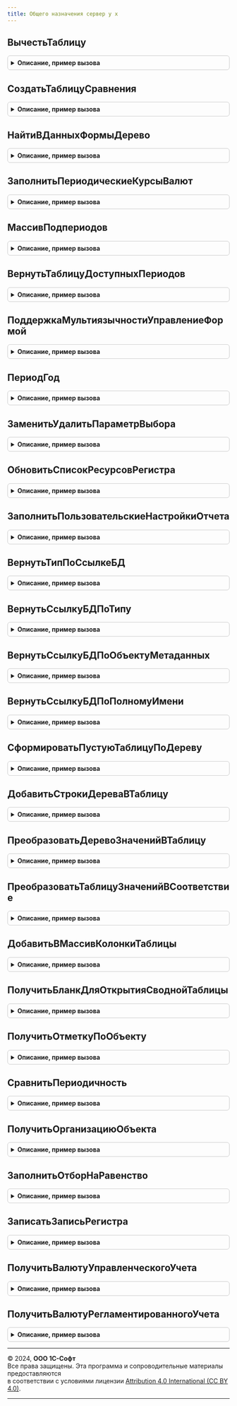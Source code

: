 ```yaml
---
title: Общего назначения сервер у х
---
```



## ВычестьТаблицу
<details style="margin: 1em 0; padding: 0.5em; border: 1px solid #ccc; border-radius: 6px;">

<summary style="font-weight: bold; cursor: pointer;">Описание, пример вызова</summary>

```bsl

////////////////////////////////////////////////////////////////////////////////
// Работа с массивами и таблицами значений

// Функция возвращает результат вычитания элементов множества таблицы
// ТаблицаВычитаемая из ТаблицаОсновная.
//
Функция ВычестьТаблицу(знач ТаблицаОсновная, Экспорт
```

Пример вызова
```bsl
Результат = ОбщегоНазначенияСерверУХ.ВычестьТаблицу(знач ТаблицаОсновная, );
```
</details>

## СоздатьТаблицуСравнения
<details style="margin: 1em 0; padding: 0.5em; border: 1px solid #ccc; border-radius: 6px;">

<summary style="font-weight: bold; cursor: pointer;">Описание, пример вызова</summary>

```bsl

// Функция возвращает таблицу созданную на основе ТаблицаИнициализации.
// Если ТаблицаИнициализации не указана, то создается пустая таблица.
//
Функция СоздатьТаблицуСравнения(ТаблицаИнициализации = Неопределено, Экспорт
```

Пример вызова
```bsl
Результат = ОбщегоНазначенияСерверУХ.СоздатьТаблицуСравнения(ТаблицаИнициализации, );
```
</details>

## НайтиВДанныхФормыДерево
<details style="margin: 1em 0; padding: 0.5em; border: 1px solid #ccc; border-radius: 6px;">

<summary style="font-weight: bold; cursor: pointer;">Описание, пример вызова</summary>

```bsl

// Найти в представлении дерева строку по структуре отбора.
//
Функция НайтиВДанныхФормыДерево(СтруктураОтбора, ДанныеФормыДерево) Экспорт
```

Пример вызова
```bsl
Результат = ОбщегоНазначенияСерверУХ.НайтиВДанныхФормыДерево(СтруктураОтбора, ДанныеФормыДерево) 
```
</details>

## ЗаполнитьПериодическиеКурсыВалют
<details style="margin: 1em 0; padding: 0.5em; border: 1px solid #ccc; border-radius: 6px;">

<summary style="font-weight: bold; cursor: pointer;">Описание, пример вызова</summary>

```bsl

////////////////////////////////////////////////////////////////////////////////
// РАСЧЕТ ПЕРИОДИЧЕСКИХ КУРСОВ.
//

// Процедура выполняет заполнение периодических курсов
//
Функция ЗаполнитьПериодическиеКурсыВалют(Период, Сценарий = Неопределено, ПериодОкончание = Неопределено) Экспорт
```

Пример вызова
```bsl
Результат = ОбщегоНазначенияСерверУХ.ЗаполнитьПериодическиеКурсыВалют(Период, Сценарий, ПериодОкончание);
```
</details>

## МассивПодпериодов
<details style="margin: 1em 0; padding: 0.5em; border: 1px solid #ccc; border-radius: 6px;">

<summary style="font-weight: bold; cursor: pointer;">Описание, пример вызова</summary>

```bsl

////////////////////////////////////////////////////////////////////////////////
// ПРОЦЕДУРЫ РАБОТЫ С ПЕРИОДАМИ.
//

Функция МассивПодпериодов(ОсновнойПериод, Периодичность, Упорядочить=Ложь) Экспорт
```

Пример вызова
```bsl
Результат = ОбщегоНазначенияСерверУХ.МассивПодпериодов(ОсновнойПериод, Периодичность, Упорядочить);
```
</details>

## ВернутьТаблицуДоступныхПериодов
<details style="margin: 1em 0; padding: 0.5em; border: 1px solid #ccc; border-radius: 6px;">

<summary style="font-weight: bold; cursor: pointer;">Описание, пример вызова</summary>

```bsl

Функция ВернутьТаблицуДоступныхПериодов() Экспорт
```

Пример вызова
```bsl
Результат = ОбщегоНазначенияСерверУХ.ВернутьТаблицуДоступныхПериодов() 
```
</details>

## ПоддержкаМультиязычностиУправлениеФормой
<details style="margin: 1em 0; padding: 0.5em; border: 1px solid #ccc; border-radius: 6px;">

<summary style="font-weight: bold; cursor: pointer;">Описание, пример вызова</summary>

```bsl

////////////////////////////////////////////////////////////////////////////////
// ОБРАБОТКА МУЛЬТИЯЗЫЧНОСТИ
//
// Процедура обеспечивает управление видимостью и наименованием полей формы, отражающих иноязычные данные.
//
// Параметры:
//  Элементы - 	ЭлементыФормы - Коллекция элементов формы, содержащая реквизиты поддержки многоязычности.
Процедура ПоддержкаМультиязычностиУправлениеФормой(Элементы) Экспорт
```

Пример вызова
```bsl
ОбщегоНазначенияСерверУХ.ПоддержкаМультиязычностиУправлениеФормой(Элементы) 
```
</details>

## ПериодГод
<details style="margin: 1em 0; padding: 0.5em; border: 1px solid #ccc; border-radius: 6px;">

<summary style="font-weight: bold; cursor: pointer;">Описание, пример вызова</summary>

```bsl

Функция ПериодГод(Период) Экспорт
```

Пример вызова
```bsl
Результат = ОбщегоНазначенияСерверУХ.ПериодГод(Период) 
```
</details>

## ЗаменитьУдалитьПараметрВыбора
<details style="margin: 1em 0; padding: 0.5em; border: 1px solid #ccc; border-radius: 6px;">

<summary style="font-weight: bold; cursor: pointer;">Описание, пример вызова</summary>

```bsl

////////////////////////////////////////////////////////////////////////////////
// ПРОЦЕДУРЫ РАБОТЫ С ФОРМАМИ.
//

Процедура ЗаменитьУдалитьПараметрВыбора(Элемент, Имя, НовыйПараметрВыбора = Неопределено) Экспорт
```

Пример вызова
```bsl
ОбщегоНазначенияСерверУХ.ЗаменитьУдалитьПараметрВыбора(Элемент, Имя, НовыйПараметрВыбора);
```
</details>

## ОбновитьСписокРесурсовРегистра
<details style="margin: 1em 0; padding: 0.5em; border: 1px solid #ccc; border-radius: 6px;">

<summary style="font-weight: bold; cursor: pointer;">Описание, пример вызова</summary>

```bsl

Процедура ОбновитьСписокРесурсовРегистра(РегистрБухгалтерии,РеквизитРесурс,ЭлементРесурс) Экспорт
```

Пример вызова
```bsl
ОбщегоНазначенияСерверУХ.ОбновитьСписокРесурсовРегистра(РегистрБухгалтерии, РеквизитРесурс, ЭлементРесурс) 
```
</details>

## ЗаполнитьПользовательскиеНастройкиОтчета
<details style="margin: 1em 0; padding: 0.5em; border: 1px solid #ccc; border-radius: 6px;">

<summary style="font-weight: bold; cursor: pointer;">Описание, пример вызова</summary>

```bsl

////////////////////////////////////////////////////////////////////////////////
// ПРОЦЕДУРЫ РАБОТЫ С ОТЧЕТАМИ.
//

Функция ЗаполнитьПользовательскиеНастройкиОтчета(ИмяОтчета, ПараметрыПользователя, ИмяВарианта="") Экспорт
```

Пример вызова
```bsl
Результат = ОбщегоНазначенияСерверУХ.ЗаполнитьПользовательскиеНастройкиОтчета(ИмяОтчета, ПараметрыПользователя, ИмяВарианта);
```
</details>

## ВернутьТипПоСсылкеБД
<details style="margin: 1em 0; padding: 0.5em; border: 1px solid #ccc; border-radius: 6px;">

<summary style="font-weight: bold; cursor: pointer;">Описание, пример вызова</summary>

```bsl

// Возвращает тип по ссылкам на справочники, описывающие метаданные (Справочник БД, Документы БД и др.).
Функция ВернутьТипПоСсылкеБД(ИсходнаяСсылка) Экспорт
```

Пример вызова
```bsl
Результат = ОбщегоНазначенияСерверУХ.ВернутьТипПоСсылкеБД(ИсходнаяСсылка) 
```
</details>

## ВернутьСсылкуБДПоТипу
<details style="margin: 1em 0; padding: 0.5em; border: 1px solid #ccc; border-radius: 6px;">

<summary style="font-weight: bold; cursor: pointer;">Описание, пример вызова</summary>

```bsl

// Функция возвращает ссылку на описание объекта метаданных по его типу
//
// Параметры:
//  ТипВход	 - 	Тип - Тип объекта, для которого требуется получить описание
//
// Возвращаемое значение:
//  СправочникСсылка.СправочникиБД, СправочникСсылка.ДокументыБД, СправочникСсылка.ПеречисленияБД,
//	СправочникСсылка.ПланыВидовХарактеристикБД, СправочникСсылка.ПланыСчетовБД - ссылка на описание объекта метаданных..
//
Функция ВернутьСсылкуБДПоТипу(ТипВход) Экспорт
```

Пример вызова
```bsl
Результат = ОбщегоНазначенияСерверУХ.ВернутьСсылкуБДПоТипу(ТипВход) 
```
</details>

## ВернутьСсылкуБДПоОбъектуМетаданных
<details style="margin: 1em 0; padding: 0.5em; border: 1px solid #ccc; border-radius: 6px;">

<summary style="font-weight: bold; cursor: pointer;">Описание, пример вызова</summary>

```bsl

Функция ВернутьСсылкуБДПоОбъектуМетаданных(ОбъектМетаданных) Экспорт
```

Пример вызова
```bsl
Результат = ОбщегоНазначенияСерверУХ.ВернутьСсылкуБДПоОбъектуМетаданных(ОбъектМетаданных) 
```
</details>

## ВернутьСсылкуБДПоПолномуИмени
<details style="margin: 1em 0; padding: 0.5em; border: 1px solid #ccc; border-radius: 6px;">

<summary style="font-weight: bold; cursor: pointer;">Описание, пример вызова</summary>

```bsl

Функция ВернутьСсылкуБДПоПолномуИмени(ПолноеИмя) Экспорт
```

Пример вызова
```bsl
Результат = ОбщегоНазначенияСерверУХ.ВернутьСсылкуБДПоПолномуИмени(ПолноеИмя) 
```
</details>

## СформироватьПустуюТаблицуПоДереву
<details style="margin: 1em 0; padding: 0.5em; border: 1px solid #ccc; border-radius: 6px;">

<summary style="font-weight: bold; cursor: pointer;">Описание, пример вызова</summary>

```bsl

// По дереву значений ДеревоВход формирует пустую таблицу значений,
// с колонками, совпадающими с колонками дерева.
Функция СформироватьПустуюТаблицуПоДереву(ДеревоВход) Экспорт
```

Пример вызова
```bsl
Результат = ОбщегоНазначенияСерверУХ.СформироватьПустуюТаблицуПоДереву(ДеревоВход) 
```
</details>

## ДобавитьСтрокиДереваВТаблицу
<details style="margin: 1em 0; padding: 0.5em; border: 1px solid #ccc; border-radius: 6px;">

<summary style="font-weight: bold; cursor: pointer;">Описание, пример вызова</summary>

```bsl

// Рекурсивно добавлет в таблицу значений НоваяТаблица строки из дерева ДеревоВход.
// Параметр ГлубинаРекурсииВход защищает от бесконечной рекурсии.
Процедура ДобавитьСтрокиДереваВТаблицу(ДеревоВход, НоваяТаблица, ГлубинаРекурсииВход = 0) Экспорт
```

Пример вызова
```bsl
ОбщегоНазначенияСерверУХ.ДобавитьСтрокиДереваВТаблицу(ДеревоВход, НоваяТаблица, ГлубинаРекурсииВход);
```
</details>

## ПреобразоватьДеревоЗначенийВТаблицу
<details style="margin: 1em 0; padding: 0.5em; border: 1px solid #ccc; border-radius: 6px;">

<summary style="font-weight: bold; cursor: pointer;">Описание, пример вызова</summary>

```bsl

// Возвращает плоскую таблицу значений, полученную из дерева значений ДеревоВход.
Функция ПреобразоватьДеревоЗначенийВТаблицу(ДеревоВход) Экспорт
```

Пример вызова
```bsl
Результат = ОбщегоНазначенияСерверУХ.ПреобразоватьДеревоЗначенийВТаблицу(ДеревоВход) 
```
</details>

## ПреобразоватьТаблицуЗначенийВСоответствие
<details style="margin: 1em 0; padding: 0.5em; border: 1px solid #ccc; border-radius: 6px;">

<summary style="font-weight: bold; cursor: pointer;">Описание, пример вызова</summary>

```bsl

// Формирует соответствие из таблицы значений ТаблицаВход по колонке-ключу ИмяКолонкиКлючаВход
// и колонке-значению ИмяКолонкиЗначенияВход.
Функция ПреобразоватьТаблицуЗначенийВСоответствие(ТаблицаВход, ИмяКолонкиКлючаВход, ИмяКолонкиЗначенияВход) Экспорт
```

Пример вызова
```bsl
Результат = ОбщегоНазначенияСерверУХ.ПреобразоватьТаблицуЗначенийВСоответствие(ТаблицаВход, ИмяКолонкиКлючаВход, ИмяКолонкиЗначенияВход) 
```
</details>

## ДобавитьВМассивКолонкиТаблицы
<details style="margin: 1em 0; padding: 0.5em; border: 1px solid #ccc; border-radius: 6px;">

<summary style="font-weight: bold; cursor: pointer;">Описание, пример вызова</summary>

```bsl

// Возвращает копию массива ИсходныйМассивВход, в которую добавлены
// имена колонок из табличной части ТаблицаВход.
Функция ДобавитьВМассивКолонкиТаблицы(ИсходныйМассивВход, ТаблицаВход) Экспорт
```

Пример вызова
```bsl
Результат = ОбщегоНазначенияСерверУХ.ДобавитьВМассивКолонкиТаблицы(ИсходныйМассивВход, ТаблицаВход) 
```
</details>

## ПолучитьБланкДляОткрытияСводнойТаблицы
<details style="margin: 1em 0; padding: 0.5em; border: 1px solid #ccc; border-radius: 6px;">

<summary style="font-weight: bold; cursor: pointer;">Описание, пример вызова</summary>

```bsl

// Возвращает наиболее подходящий бланк для открытия сводной таблицы
// по виду отчета ВидОтчетаВход.
Функция ПолучитьБланкДляОткрытияСводнойТаблицы(ВидОтчетаВход) Экспорт
```

Пример вызова
```bsl
Результат = ОбщегоНазначенияСерверУХ.ПолучитьБланкДляОткрытияСводнойТаблицы(ВидОтчетаВход) 
```
</details>

## ПолучитьОтметкуПоОбъекту
<details style="margin: 1em 0; padding: 0.5em; border: 1px solid #ccc; border-radius: 6px;">

<summary style="font-weight: bold; cursor: pointer;">Описание, пример вызова</summary>

```bsl

// Возвращает уникальную отметку времени по ссылке СсылкаВход.
// Сдвигает дату в случае повтора.
Функция ПолучитьОтметкуПоОбъекту(СсылкаВход = Неопределено) Экспорт
```

Пример вызова
```bsl
Результат = ОбщегоНазначенияСерверУХ.ПолучитьОтметкуПоОбъекту(СсылкаВход);
```
</details>

## СравнитьПериодичность
<details style="margin: 1em 0; padding: 0.5em; border: 1px solid #ccc; border-radius: 6px;">

<summary style="font-weight: bold; cursor: pointer;">Описание, пример вызова</summary>

```bsl

// Сравнивает ПериодичностьВход1 и ПериодичностьВход2. Возвращает
// Истину, если ПериодичностьВход1 больше. Когда параметр ВключаяРавенствоВход
// Истинный, также вернёт Истину при равенстве периодичностей.
Функция СравнитьПериодичность(ПериодичностьВход1, ПериодичностьВход2, ВключаяРавенствоВход = Ложь) Экспорт
```

Пример вызова
```bsl
Результат = ОбщегоНазначенияСерверУХ.СравнитьПериодичность(ПериодичностьВход1, ПериодичностьВход2, ВключаяРавенствоВход);
```
</details>

## ПолучитьОрганизациюОбъекта
<details style="margin: 1em 0; padding: 0.5em; border: 1px solid #ccc; border-radius: 6px;">

<summary style="font-weight: bold; cursor: pointer;">Описание, пример вызова</summary>

```bsl

// Возвращает организацию объекта базы данных СсылкаВход,
// из реквизита, указанном в справочнике ДокументыБД/СправочникиБД.
Функция ПолучитьОрганизациюОбъекта(СсылкаВход) Экспорт
```

Пример вызова
```bsl
Результат = ОбщегоНазначенияСерверУХ.ПолучитьОрганизациюОбъекта(СсылкаВход) 
```
</details>

## ЗаполнитьОтборНаРавенство
<details style="margin: 1em 0; padding: 0.5em; border: 1px solid #ccc; border-radius: 6px;">

<summary style="font-weight: bold; cursor: pointer;">Описание, пример вызова</summary>

```bsl

Функция ЗаполнитьОтборНаРавенство(Отбор, Параметры) Экспорт
```

Пример вызова
```bsl
Результат = ОбщегоНазначенияСерверУХ.ЗаполнитьОтборНаРавенство(Отбор, Параметры) 
```
</details>

## ЗаписатьЗаписьРегистра
<details style="margin: 1em 0; padding: 0.5em; border: 1px solid #ccc; border-radius: 6px;">

<summary style="font-weight: bold; cursor: pointer;">Описание, пример вызова</summary>

```bsl

Функция ЗаписатьЗаписьРегистра(Менеджер, СтарыеПараметрыЗаписи, НовыеПараметрыЗаписи = Неопределено) Экспорт
```

Пример вызова
```bsl
Результат = ОбщегоНазначенияСерверУХ.ЗаписатьЗаписьРегистра(Менеджер, СтарыеПараметрыЗаписи, НовыеПараметрыЗаписи);
```
</details>

## ПолучитьВалютуУправленческогоУчета
<details style="margin: 1em 0; padding: 0.5em; border: 1px solid #ccc; border-radius: 6px;">

<summary style="font-weight: bold; cursor: pointer;">Описание, пример вызова</summary>

```bsl

// Возвращает валюту управленческого учета
// Если переданная в качестве параметра валюта уже заполнена - возвращает ее.
// Если валюта не передана в качестве параметра или передан пустой,
// валюту упр. учета. Если валюта упр. учета не заполнена - возвращает пустую ссылку на валюту
//
// Параметры:
// Валюта - СправочникСсылка.Валюты - Валюта, которую нужно заполнить
//
// Возвращаемое значение:
// СправочникСсылка.Валюты
//
Функция ПолучитьВалютуУправленческогоУчета(Знач Валюта = Неопределено) Экспорт
```

Пример вызова
```bsl
Результат = ОбщегоНазначенияСерверУХ.ПолучитьВалютуУправленческогоУчета(Валюта);
```
</details>

## ПолучитьВалютуРегламентированногоУчета
<details style="margin: 1em 0; padding: 0.5em; border: 1px solid #ccc; border-radius: 6px;">

<summary style="font-weight: bold; cursor: pointer;">Описание, пример вызова</summary>

```bsl

// Возвращает валюту регламентированного учета
// Если переданная в качестве параметра валюта уже заполнена - возвращает ее.
// Если валюта не передана в качестве параметра или передан пустой,
// валюту регл. учета. Если валюта регл. учета не заполнена - возвращает пустую ссылку на валюту
//
// Параметры:
// Валюта - СправочникСсылка.Валюты - Валюта, которую нужно заполнить
//
// Возвращаемое значение:
// СправочникСсылка.Валюты
//
Функция ПолучитьВалютуРегламентированногоУчета(Знач Валюта = Неопределено) Экспорт
```

Пример вызова
```bsl
Результат = ОбщегоНазначенияСерверУХ.ПолучитьВалютуРегламентированногоУчета(Валюта);
```
</details>

---

© 2024, **ООО 1С-Софт**  
Все права защищены. Эта программа и сопроводительные материалы предоставляются  
в соответствии с условиями лицензии [Attribution 4.0 International (CC BY 4.0)](https://creativecommons.org/licenses/by/4.0/legalcode).

---
